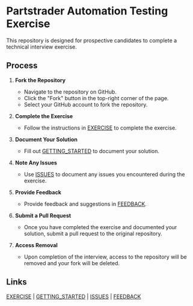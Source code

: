 # Partstrader Automation Testing Exercise

This repository is designed for prospective candidates to complete a technical interview exercise.

## Process

1. **Fork the Repository**
   - Navigate to the repository on GitHub.
   - Click the "Fork" button in the top-right corner of the page.
   - Select your GitHub account to fork the repository.

2. **Complete the Exercise**
   - Follow the instructions in [EXERCISE](EXERCISE.md) to complete the exercise.

3. **Document Your Solution**
   - Fill out [GETTING_STARTED](GETTING_STARTED.md) to document your solution.

4. **Note Any Issues**
   - Use [ISSUES](ISSUES.md) to document any issues you encountered during the exercise.

5. **Provide Feedback**
   - Provide feedback and suggestions in [FEEDBACK](FEEDBACK.md).

6. **Submit a Pull Request**
   - Once you have completed the exercise and documented your solution, submit a pull request to the original repository.

7. **Access Removal**
   - Upon completion of the interview, access to the repository will be removed and your fork will be deleted.

## Links

[EXERCISE](EXERCISE.md) | [GETTING_STARTED](GETTING_STARTED.md) | [ISSUES](ISSUES.md) | [FEEDBACK](FEEDBACK.md)
